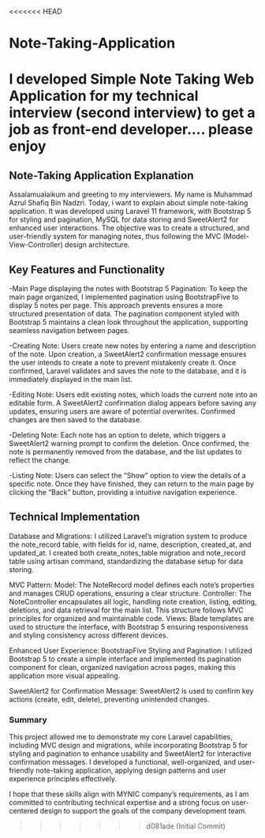 <<<<<<< HEAD
# Note-Taking-Application
I developed Simple Note Taking Web Application for my technical interview (second interview) to get a job as front-end developer.... please enjoy
=======
## Note-Taking Application Explanation

Assalamualaikum and greeting to my interviewers. My name is Muhammad Azrul Shafiq Bin Nadzri. Today, i want to explain about simple note-taking application. It was developed using Laravel 11 framework, with Bootstrap 5 for styling and pagination, MySQL for data storing and SweetAlert2 for enhanced user interactions. The objective was to create a structured, and user-friendly system for managing notes, thus following the MVC (Model-View-Controller) design architecture.

## Key Features and Functionality

-Main Page displaying the notes with Bootstrap 5 Pagination: To keep the main page organized, I implemented pagination using BootstrapFive to display 5 notes per page. This approach prevents ensures a more structured presentation of data. The pagination component styled with Bootstrap 5 maintains a clean look throughout the application, supporting seamless navigation between pages.

-Creating Note: Users create new notes by entering a name and description of the note. Upon creation, a SweetAlert2 confirmation message ensures the user intends to create a note to prevent mistakenly create it. Once confirmed, Laravel validates and saves the note to the database, and it is immediately displayed in the main list.

-Editing Note: Users edit existing notes, which loads the current note into an editable form. A SweetAlert2 confirmation dialog appears before saving any updates, ensuring users are aware of potential overwrites. Confirmed changes are then saved to the database.

-Deleting Note: Each note has an option to delete, which triggers a SweetAlert2 warning prompt to confirm the deletion. Once confirmed, the note is permanently removed from the database, and the list updates to reflect the change.

-Listing Note: Users can select the “Show” option to view the details of a specific note. Once they have finished, they can return to the main page by clicking the “Back” button, providing a intuitive navigation experience.

## Technical Implementation

Database and Migrations: I utilized Laravel’s migration system to produce the note_record table, with fields for id, name, description, created_at, and updated_at. I created both create_notes_table migration and note_record table using artisan command, standardizing the database setup for data storing.

MVC Pattern:
Model: The NoteRecord model defines each note’s properties and manages CRUD operations, ensuring a clear structure.
Controller: The NoteController encapsulates all logic, handling note creation, listing, editing, deletions, and data retrieval for the main list. This structure follows MVC principles for organized and maintainable code.
Views: Blade templates are used to structure the interface, with Bootstrap 5 ensuring responsiveness and styling consistency across different devices.

Enhanced User Experience:
BootstrapFive Styling and Pagination: I utilized Bootstrap 5 to create a simple interface and implemented its pagination component for clean, organized navigation across pages, making this application more visual appealing.

SweetAlert2 for Confirmation Message: SweetAlert2 is used to confirm key actions (create, edit, delete), preventing unintended changes. 

### Summary 

This project allowed me to demonstrate my core Laravel capabilities, including MVC design and migrations, while incorporating Bootstrap 5 for styling and pagination to enhance usability and SweetAlert2 for interactive confirmation messages. I developed a functional, well-organized, and user-friendly note-taking application, applying design patterns and user experience principles effectively.

I hope that these skills align with MYNIC company’s requirements, as I am committed to contributing technical expertise and a strong focus on user-centered design to support the goals of the company development team.
>>>>>>> d081ade (Initial Commit)
